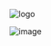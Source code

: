 ![logo](https://raw.githubusercontent.com/adi1090x/archlinux/master/images/logo_ob.png) <br />

![image](https://raw.githubusercontent.com/adi1090x/archlinux/master/images/openbox.jpeg) <br />

